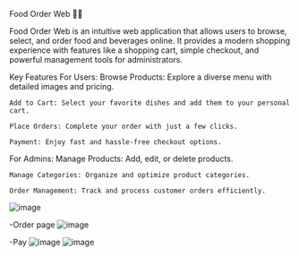 Food Order Web 🍔🍹
 
Food Order Web is an intuitive web application that allows users to browse, select, and order food and beverages online. It provides a modern shopping experience with features like a shopping cart, simple checkout, and powerful management tools for administrators.<br>

Key Features
  For Users:
    Browse Products: Explore a diverse menu with detailed images and pricing.
    
    Add to Cart: Select your favorite dishes and add them to your personal cart.
    
    Place Orders: Complete your order with just a few clicks.
    
    Payment: Enjoy fast and hassle-free checkout options.

  For Admins:
    Manage Products: Add, edit, or delete products.
    
    Manage Categories: Organize and optimize product categories.
    
    Order Management: Track and process customer orders efficiently.

![image](https://github.com/user-attachments/assets/6c7d92fe-1233-4f26-8266-1254c51df0e2)

-Order page
![image](https://github.com/user-attachments/assets/61b623a0-d653-48e8-b188-0748e1ca1079)

-Pay
![image](https://github.com/user-attachments/assets/b266f59f-c1cc-4b35-8569-932fe1858f2d)
![image](https://github.com/user-attachments/assets/d57182ec-101d-4550-a7a0-1878248af570)

